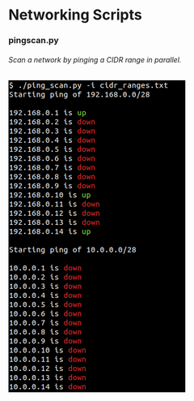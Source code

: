 # Networking Scripts

### pingscan.py
###### Scan a network by pinging a CIDR range in parallel.
![Output from pingscan.py](sample-output/ping_scan.png)
